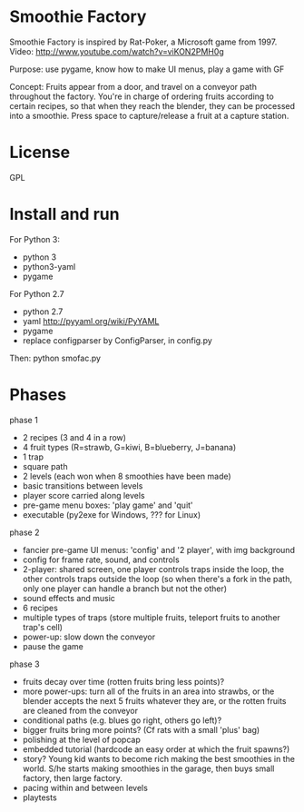 Smoothie Factory
======

Smoothie Factory is inspired by Rat-Poker, a Microsoft game from 1997. Video: http://www.youtube.com/watch?v=viKON2PMH0g

Purpose: use pygame, know how to make UI menus, play a game with GF

Concept: Fruits appear from a door, and travel on a conveyor path throughout the factory. You're in charge of ordering fruits according to certain recipes, so that when they reach the blender, they can be processed into a smoothie. Press space to capture/release a fruit at a capture station.



License
====

GPL



Install and run
====

For Python 3:
- python 3
- python3-yaml
- pygame

For Python 2.7
- python 2.7
- yaml http://pyyaml.org/wiki/PyYAML
- pygame
- replace configparser by ConfigParser, in config.py

Then: python smofac.py


Phases
=====

phase 1
- 2 recipes (3 and 4 in a row)
- 4 fruit types (R=strawb, G=kiwi, B=blueberry, J=banana)
- 1 trap
- square path
- 2 levels (each won when 8 smoothies have been made) 
- basic transitions between levels
- player score carried along levels
- pre-game menu boxes: 'play game' and 'quit'
- executable (py2exe for Windows, ??? for Linux)


phase 2
- fancier pre-game UI menus: 'config' and '2 player', with img background
- config for frame rate, sound, and controls 
- 2-player: shared screen, one player controls traps inside the loop, the other controls traps outside the loop (so when there's a fork in the path, only one player can handle a branch but not the other)
- sound effects and music
- 6 recipes
- multiple types of traps (store multiple fruits, teleport fruits to another trap's cell)
- power-up: slow down the conveyor 
- pause the game


phase 3
- fruits decay over time (rotten fruits bring less points)?
- more power-ups: turn all of the fruits in an area into strawbs, or the blender accepts the next 5 fruits whatever they are, or the rotten fruits are cleaned from the conveyor
- conditional paths (e.g. blues go right, others go left)?
- bigger fruits bring more points? (Cf rats with a small 'plus' bag)
- polishing at the level of popcap
- embedded tutorial (hardcode an easy order at which the fruit spawns?)
- story? Young kid wants to become rich making the best smoothies in the world. S/he starts making smoothies in the garage, then buys small factory, then large factory.
- pacing within and between levels
- playtests
